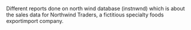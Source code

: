 Different reports done on north wind database (instnwnd) which is about the sales data for Northwind Traders, a fictitious specialty foods exportimport company.
